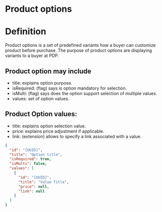 # Product options

# Definition 
Product options is a set of predefined variants how a buyer can customize product before purchase.
The purpose of product options are displaying variants to a buyer at PDP.    

## Product option may include 
* title: explains option purpose.
* isRequired: (flag) says is option mandatory for selection.  
* isMulti: (flag) says does the option support selection of multiple values.
* values: set of option values.

## Product Option values:
* title: explains option selection value.
* price: explains price adjustment if applicable.
* link: (extension) allows to specify a link associated with a value.

```json
{
  "id": "[UUID]",
  "title": "Option title",
  "isRequired": true,
  "isMulti": false,
  "values": [
    {
      "id": "[UUID]",
      "title": "Value Title",
      "price": null,
      "link": null
    }  
  ]
}
```
